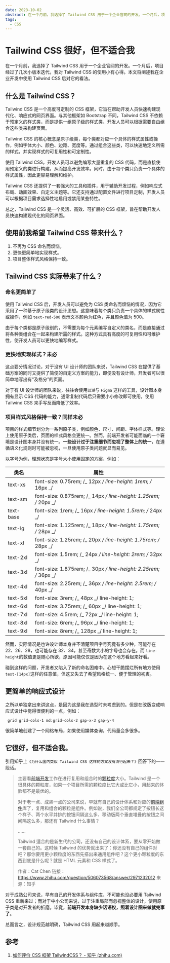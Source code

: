 ```yaml
---
date: 2023-10-02
abstract: 在一个月前，我选择了 Tailwind CSS 用于一个企业官网的开发。一个月后，项目经过了几次小版本迭代，我对 Tailwind CSS 的使用小有心得。本文将阐述我在企业开发中使用 Tailwind CSS 后对它的看法。
tags:
  - CSS
---
```


# Tailwind CSS 很好，但不适合我

在一个月前，我选择了 Tailwind CSS 用于一个企业官网的开发。一个月后，项目经过了几次小版本迭代，我对 Tailwind CSS 的使用小有心得。本文将阐述我在企业开发中使用 Tailwind CSS 后对它的看法。

## 什么是 Tailwind CSS？

Tailwind CSS 是一个高度可定制的 CSS 框架，它旨在帮助开发人员快速构建现代化、响应式的网页界面。与其他框架如 Bootstrap 不同，Tailwind CSS 不依赖于预定义的样式类，而是提供一组原子级的样式类，开发人员可以根据需要自由组合这些类来构建页面。

Tailwind CSS 的核心概念是原子级类，每个类都对应一个具体的样式属性或操作，例如字体大小、颜色、边距、宽度等。通过组合这些类，可以快速地定义所需的样式，并实现样式的可复用性和可定制性。

使用 Tailwind CSS，开发人员可以避免编写大量重复的 CSS 代码，而是直接使用预定义的类进行构建，从而提高开发效率。同时，由于每个类只负责一个具体的样式属性，因此更容易理解和维护。

Tailwind CSS 还提供了一套强大的工具和插件，用于辅助开发过程，例如响应式布局、动画效果、自定义主题等。它还支持通过配置文件进行项目定制，开发人员可以根据项目需求选择性地启用或禁用某些特性。

总之，Tailwind CSS 是一个灵活、高效、可扩展的 CSS 框架，旨在帮助开发人员快速构建现代化的网页界面。

## 使用前我希望 Tailwind CSS 带来什么？

1. 不再为 CSS 命名而烦恼。
2. 更快更简单地实现样式。
3. 项目整体样式风格保持一致。

## Tailwind CSS 实际带来了什么？

### 命名更简单了

使用 Tailwind CSS 后，开发人员可以避免为 CSS 类命名而烦恼的情况，因为它采用了一种基于原子级类的设计思想。这意味着每个类只负责一个具体的样式属性或操作，例如 `text-red-500` 表示文本颜色为红色，并且颜色值为 500。

由于每个类都是原子级别的，不需要为每个元素编写自定义的类名，而是直接通过将各种类组合在一起来构建所需的样式。这种方式具有高度的可复用性和可维护性，使开发人员可以更快地编写样式。

### 更快地实现样式？未必

这点要分情况讨论，对于没有 UI 设计师的团队来说，Tailwind CSS 在提供了基础方案的同时又提供了简便的自定义方案的能力，即便没有设计师，开发者可以很简单地写出有“及格分”的页面。

对于有 UI 设计师的团队来说，往往会使用`蓝湖`与 `Figma` 这样的工具，设计图本身拥有显示 CSS 代码的能力，通常复制代码后只需要小小修改即可使用，使用 Tailwind CSS 来手写反而降低了效率。

### 项目样式风格保持一致？同样未必

项目的样式细节划分为一系列原子类，例如颜色、尺寸、间距、字体样式等。理论上使用原子类后，页面的样式风格会更统一。然而，前端开发者可能面临的一个窘境是设计图本身并没有统一。**一些设计过于注重细节而忽视了整体上的统一**，在遵循语义化规则时可能被忽视，一旦使用原子类问题就显而易见。

以字号为例，理想状态是字号大小使用固定的方案，例如：

| 类名      | 属性                                                             |
| --------- | ---------------------------------------------------------------- |
| text-xs   | font-size: 0.75rem; /_ 12px _/ line-height: 1rem; /_ 16px _/     |
| text-sm   | font-size: 0.875rem; /_ 14px _/ line-height: 1.25rem; /_ 20px _/ |
| text-base | font-size: 1rem; /_ 16px _/ line-height: 1.5rem; /_ 24px _/      |
| text-lg   | font-size: 1.125rem; /_ 18px _/ line-height: 1.75rem; /_ 28px _/ |
| text-xl   | font-size: 1.25rem; /_ 20px _/ line-height: 1.75rem; /_ 28px _/  |
| text-2xl  | font-size: 1.5rem; /_ 24px _/ line-height: 2rem; /_ 32px _/      |
| text-3xl  | font-size: 1.875rem; /_ 30px _/ line-height: 2.25rem; /_ 36px _/ |
| text-4xl  | font-size: 2.25rem; /_ 36px _/ line-height: 2.5rem; /_ 40px _/   |
| text-5xl  | font-size: 3rem; /_ 48px _/ line-height: 1;                      |
| text-6xl  | font-size: 3.75rem; /_ 60px _/ line-height: 1;                   |
| text-7xl  | font-size: 4.5rem; /_ 72px _/ line-height: 1;                    |
| text-8xl  | font-size: 6rem; /_ 96px _/ line-height: 1;                      |
| text-9xl  | font-size: 8rem; /_ 128px _/ line-height: 1;                     |

然而，实际情况是也许设计师本身并不清楚项目字号究竟有多少种，可能存在 22、26、28，也可能存在 32、34，甚至奇数大小的字号也会存在。而 `line-height`的数值更是随心所欲，原因可能仅仅是因为在这个地方看起来好看。

碰到这样的问题，开发者又陷入了新的命名困难中。心想干脆摆烂所有地方使用`text-[14px]`这样的任意值，但这又失去了希望风格统一、便于管理的初衷。

## 更简单的响应式设计

之所以单独拿出来讲这点，是因为这是我在选型时未考虑到的。但是在改版变成响应式设计中觉得很便利的一点，例如：

```
 grid grid-cols-1 md:grid-cols-2 gap-x-3 gap-y-4
```

很简单地创建了一个网格布局，如果使用媒体查询，代码量会多很多。

## 它很好，但不适合我。

引用知乎上`《为什么国内类似 Tailwind CSS 这样的方案没有流行起来？》`回答下的一一段话。

> 主要看[前端开发](https://www.zhihu.com/search?q=前端开发&search_source=Entity&hybrid_search_source=Entity&hybrid_search_extra={"sourceType"%3A"answer"%2C"sourceId"%3A2971232012})工作在进行复用和组合时的[颗粒度](https://www.zhihu.com/search?q=颗粒度&search_source=Entity&hybrid_search_source=Entity&hybrid_search_extra={"sourceType"%3A"answer"%2C"sourceId"%3A2971232012})大小。Tailwind 是一个很具体的颗粒度，如果一个项目所需的颗粒度比它大或比它小，用起来的体验都不是最优的。
>
> 对于老一点、成熟一点的公司来说，早就有自己的设计体系和对应的[前端组件](https://www.zhihu.com/search?q=前端组件&search_source=Entity&hybrid_search_source=Entity&hybrid_search_extra={"sourceType"%3A"answer"%2C"sourceId"%3A2971232012})库了，复用和组合的颗粒是组件。例如说，我们全公司都规定了按钮长这个样子、两个水平并排的按钮间隔这么多、移动版两个垂直堆叠的按钮之间间隔这么多，那还有 Tailwind 什么事情？
>
> ……
>
> Tailwind 适合的是新生代的公司，还没有自己的设计体系，要从零开始做一套自己的。这时候 Tailwind 的优势就出来了：你还没有自己的组件对吧？那你要用更小颗粒度的东西先搭出来通用组件吧？这个更小颗粒度的东西到底是什么呢？就是 HTML 元素和 CSS 样式了。
>
> 作者：Cat Chen
> 链接：https://www.zhihu.com/question/506073568/answer/2971232012
> 来源：知乎

对于成熟公司来说，早有自己的开发体系与组件库，不可能也没必要用 Tailwind CSS 重新来过；而对于中小公司来说，过于注重局部而忽视整体的设计，使用原子类是对开发者的折磨。毕竟，**前端开发本身缺少话语权，照着设计图来做就完事了**。

总而言之，设计规范越明确，Tailwind CSS 用起来越顺手。

## 参考

1. [如何评价 CSS 框架 TailwindCSS？ - 知乎 (zhihu.com)](https://www.zhihu.com/question/337939566)
